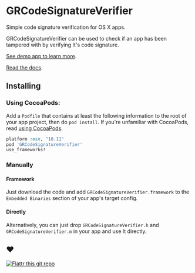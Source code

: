 # GRCodeSignatureVerifier

Simple code signature verification for OS X apps.

GRCodeSignatureVerifier can be used to check if an app has been tampered with by verifying It's code signature.

[See demo app to learn more](https://github.com/insidegui/GRCodeSignatureVerifierDemo).

[Read the docs](http://cocoadocs.org/docsets/GRCodeSignatureVerifier).

## Installing

### Using CocoaPods:

Add a `Podfile` that contains at least the following information to the root of your app project, then do `pod install`.
If you're unfamiliar with CocoaPods, read [using CocoaPods](http://guides.cocoapods.org/using/using-cocoapods.html).

```ruby
platform :osx, "10.11"
pod 'GRCodeSignatureVerifier'
use_frameworks!
```

### Manually

#### Framework

Just download the code and add `GRCodeSignatureVerifier.framework` to the `Embedded Binaries` section of your app's target config.

#### Directly

Alternatively, you can just drop `GRCodeSignatureVerifier.h` and `GRCodeSignatureVerifier.m` in your app and use It directly.

## ❤️

[![Flattr this git repo](http://api.flattr.com/button/flattr-badge-large.png)](https://flattr.com/submit/auto?user_id=insidegui&url=https://github.com/insidegui/GRCodeSignatureVerifier.git)